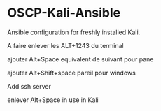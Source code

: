 # OSCP-Kali-Ansible

Ansible configuration for freshly installed Kali.

A faire enlever les ALT+1243 du terminal

ajouter Alt+Space equivalent de suivant pour pane

ajouter Alt+Shift+space pareil pour windows

Add ssh server

enlever Alt+Space in use in Kali
